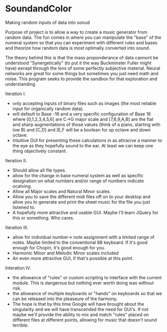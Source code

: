 # SoundandColor
Making random inputs of data into sonud


Purpose of project is to allow a way to create a music generator from random data. The fun comes in where you can manipulate the "base"
of the numeral system so that you can experiment with different rules and bases and theorize how random data is most optimally converted
into sound. 

The theory behind this is that the mass proponderance of data cannont be understood "Synergetically" (to put it the way Buckminster Fuller might have)
except through the lens of some perfectly subjective material. Neural networks are great for some things but sometimes you just need
math and noise. This program seeks to provide the sandbox for that exploration and understanding.

Iteration I.

- only accepting inputs of binary files such as images (the most reliable input for organically random data). 
- will default to Base -16 and a very specific configuration of Base 16 where [0,1,2,3,4,5,6] are C->G major scale and [7,8,9,A,B] are the flat and sharp
augmentations of those values (think of a piano, starting with low B) and [C,D] and [E,F will be a boolean for up octave and down octave. 
- Intuitive GUI for presenting these calculations in as attracive a manner to the eye as they hopefully sound to the ear. At least we can keep one thing
objectively constant. 

Iteration II.

- Should allow all file types. 
- allow for the change in base numeral system as well as specific designation on what numbers and/or range of numbers indicate ocatving. 
- Allow all Major scales and Natural Minor scales.
- Allow you to save the different midi files off on to your desktop and allow you to generate and print the sheet music for the file you just listened to. 
- A hopefully more attractive and usable GUI. Maybe I'll learn JQuery for this or something. Who cares. 

Iteration III.

- allow for individual number-> note assignment with a limited range of notes. Maybe limited to the conventional 88 keyboard. If it's good enough 
for Chopin, it's good enough for you. 
- Harmonic Minor and Melodic Minor scales included
- An even more attractive GUI, if that's possible at this point. 

Interation IV. 

- the allowance of "rules" or custom scripting to interface with the current module. This is dangerous but nothing ever worth doing was without risk.
- the allowance of multiple keyboards or "hands" on keyboards so that we can be released into the pleaseure of the harmony. 
- The hope is that by this time Google will have brought about the singularity and we will have transcended the need for GUI's. If not maybe we'll provide the ability to mix and match "rules" placed on different files at different points, allowing for music that doesn't sound terrible. 

